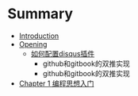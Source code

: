 # Summary

* [Introduction](README.md)
* [Opening](opening.md)
   * [如何配置disqus插件](ru_he_pei_zhi_disqus_cha_jian.md)
       * github和gitbook的双推实现
       * github和gitbook的双推实现
* [Chapter 1 编程思想入门](chapter_1.md)

